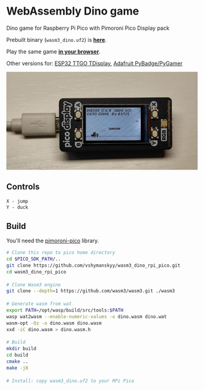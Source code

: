 
# WebAssembly Dino game

Dino game for Raspberry Pi Pico with Pimoroni Pico Display pack

Prebuilt binary (`wasm3_dino.uf2`) is [**here**](https://github.com/vshymanskyy/wasm3_dino_rpi_pico/releases).

Play the same game [**in your browser**](https://binji.github.io/raw-wasm/dino/).

Other versions for: [ESP32 TTGO TDisplay](https://github.com/wasm3/wasm3-arduino/tree/main/examples/Wasm_Dino_ESP32_TDisplay), [Adafruit PyBadge/PyGamer](https://github.com/wasm3/wasm3-arduino/tree/main/examples/Wasm_Dino_PyBadge)

![Photo](docs/photo.jpg)

## Controls

```log
X - jump
Y - duck
```

## Build

You'll need the [pimoroni-pico](https://github.com/pimoroni/pimoroni-pico) library.

```sh
# Clone this repo to pico home directory
cd $PICO_SDK_PATH/..
git clone https://github.com/vshymanskyy/wasm3_dino_rpi_pico.git
cd wasm3_dino_rpi_pico

# Clone Wasm3 engine
git clone --depth=1 https://github.com/wasm3/wasm3.git ./wasm3

# Generate wasm from wat
export PATH=/opt/wasp/build/src/tools:$PATH
wasp wat2wasm --enable-numeric-values -o dino.wasm dino.wat
wasm-opt -Oz -o dino.wasm dino.wasm
xxd -iC dino.wasm > dino.wasm.h

# Build 
mkdir build
cd build
cmake ..
make -j8

# Install: copy wasm3_dino.uf2 to your RPi Pico
```
